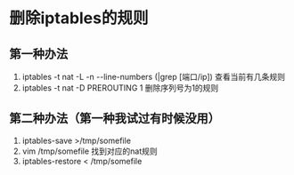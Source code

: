# 删除iptables的规则

## 第一种办法
1. iptables -t nat -L -n --line-numbers (|grep [端口/ip]) 查看当前有几条规则
1. iptables -t nat -D PREROUTING 1 删除序列号为1的规则

## 第二种办法（第一种我试过有时候没用）
1. iptables-save >/tmp/somefile
1. vim /tmp/somefile         找到对应的nat规则
1. iptables-restore < /tmp/somefile
